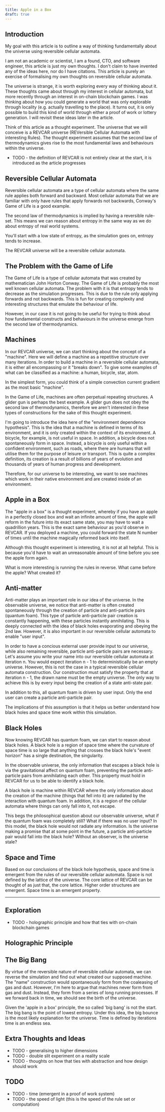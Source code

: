 ```yaml
---
title: Apple in a Box
draft: true
---
```


## Introduction

My goal with this article is to outline a way of thinking fundamentally about
the universe using reversible cellular automata.

I am not an academic or scientist, I am a found, CTO, and software engineer,
this article is just my own thoughts. I don't claim to have invented any of the
ideas here, nor do I have citations. This article is purely an exercise of
formalising my own thoughts on reversible cellular automata.

The universe is strange, it is worth exploring every way of thinking about it.
These thoughts came about through my interest in cellular automata, but more
recently through an interest in on-chain blockchain games. I was thinking about
how you could generate a world that was only explorable through locality (e.g.
actually travelling to the place). It turns out, it is only possible to build
this kind of world through either a proof of work or lottery generation. I will
revisit these ideas later in the article.

Think of this article as a thought experiment. The universe that we will
conceive is a REVCAR universe (REVersible Cellular Automata with interesting
Rules). The thought experiment assumes that the second law of thermodynamics
gives rise to the most fundamental laws and behaviours within the universe.

- TODO - the definition of REVCAR is not entirely clear at the start, it is introduced
    as the article progresses

## Reversible Cellular Automata

Reversible cellular automata are a type of cellular automata where the same
rule applies both forward and backward. Most cellular automata that we are
familiar with only have rules that apply forwards not backwards, Conway's Game
of Life is a good example.

The second law of thermodynamics is implied by having a reversible rule-set.
This means we can reason about entropy in the same way as we do about entropy of
real world systems.

You'll start with a low state of entropy, as the simulation goes on, entropy
tends to increase.

The REVCAR universe will be a reversible cellular automata.

## The Problem with the Game of Life

The Game of Life is a type of cellular automata that was created by
mathematician John Horton Conway. The Game of Life is probably the most well
known cellular automata. The problem with it is that entropy tends to decrease
as the simulation progresses. This is due to the rule only applying forwards and
not backwards. This is fun for creating complexity and interesting structures
that emulate the behaviour of life.

However, in our case it is not going to be useful for trying to think about how
fundamental constructs and behaviours in the universe emerge from the second law
of thermodynamics.

## Machines

In our REVCAR universe, we can start thinking about the concept of a "machine".
Here we will define a machine as a repetitive structure over many iterations. In
order to build a machine in a reversible cellular automata, it is either all
encompassing or it "breaks down". To give some examples of what can be
classified as a machine: a human, bicycle, star, atom.

In the simplest form, you could think of a simple convection current gradient as
the most basic "machine".

In the Game of Life, machines are often perpetual repeating structures. A glider
gun is perhaps the best example. A glider gun does not obey the second law of
thermodynamics, therefore we aren't interested in these types of constructions
for the sake of this thought experiment.

I'm going to introduce the idea here of the "environment dependence hypothesis".
This is the idea that a machine is defined in terms of its environment, and it
is only created within the context of its environment. A bicycle, for example,
is not useful in space. In addition, a bicycle does not spontaneously form in
space. Instead, a bicycle is only useful within a confident environment, such as
roads, where there are humans that will utilise them for the purpose of leisure
or transport. This is quite a complex definition, its creation is a result of
billions of years of evolution and thousands of years of human progress and
development.

Therefore, for our universe to be interesting, we want to see machines which
work in their native environment and are created inside of an environment.

## Apple in a Box

The "apple in a box" is a thought experiment, whereby if you have an apple in a
perfectly closed box and wait an infinite amount of time, the apple will reform
in the future into its exact same state, you may have to wait a quadrillion
years. This is the exact same behaviour as you'd observe in REVCAR. If you
deployed a machine, you could forward the state N number of times until the
machine magically reformed back into itself.

Although this thought experiment is interesting, it is not at all helpful. This
is because you'd have to wait an unreasonable amount of time before you see the
apple form again.

What is more interesting is running the rules in reverse. What came before the
apple? What created it?

## Anti-matter

Anti-matter plays an important role in our idea of the universe. In the
observable universe, we notice that anti-matter is often created spontaneously
through the creation of particle and anti-particle pairs (quantum foam). This
type of particle anti-particle pair creation is constantly happening, with these
particles instantly annihilating. This is deeply connected with the idea of
black holes evaporating and obeying the 2nd law. However, it is also important
in our reversible cellular automata to enable "user input".

In order to have a concious external user provide input to our universe, while
also remaining reversible, particle anti-particle pairs are necessary. Let's
assume you write your name into our reversible cellular automata at iteration n.
You would expect iteration n - 1 to deterministically be an empty universe.
However, this is not the case in a typical reversible cellular automata
construction. Our construction must satisfy the property that at iteration n -
1, the drawn name must be the empty universe. The only way to achieve this is by
every input being the creation of a state anti-state pair.

In addition to this, all quantum foam is driven by user input. Only the end user
can create a particle anti-particle pair.

The implications of this assumption is that it helps us better understand how
black holes and space time work within this simulation.

## Black Holes

Now knowing REVCAR has quantum foam, we can start to reason about black holes. A
black hole is a region of space time where the curvature of space time is so
large that anything that crosses the black hole's "event horizon" has a single
destination, the singularity.

In the observable universe, the only information that escapes a black hole is
via the gravitational affect on quantum foam, preventing the particle
anti-particle pairs from annihilating each other. This property must hold in
REVCAR for us to be able to identify a black hole.

A black hole is machine within REVCAR where the only information about the
creation of the machine (things that fell into it) are radiated by the
interaction with quantum foam. In addition, it is a region of the cellular
automata where things can only fall into it, not escape.

This begs the philosophical question about our observable universe, what if the
quantum foam was completely still? What if there was no user input? In this
model, the black hole would not radiate any information. Is the universe making
a promise that at some point in the future, a particle anti-particle pair would
fall into the black hole? Without an observer, is the universe stale?

## Space and Time

Based on our conclusions of the black hole hypothesis, space and time is
emergent from the rules of our reversible cellular automata. Space is not
defined by the lattice of the universe. The core lattice of REVCAR can be
thought of as just that, the core lattice. Higher order structures are emergent.
Space time is an emergent property.

---
## Exploration

- TODO - holographic principle and how that ties with on-chain blockchain games

## Holographic Principle

## The Big Bang

By virtue of the reversible nature of reversible cellular automata, we can
reverse the simulation and find out what created our supposed machine. The
"name" construction would spontaneously form from the coaleasing of gas and
dust. However, I'm here to argue that machines never form from gas and dust.
Instead, they form from a series of long running processes. If we forward back
in time, we should see the birth of the universe.

Given the 'apple in a box' principle, the so called 'big bang' is not the start.
The big bang is the point of lowest entropy. Under this idea, the big bounce is
the most likely explanation for the universe. Time is defined by iterations time
is an endless sea.

## Extra Thoughts and Ideas

- TODO - generalising to higher dimensions
- TODO - double slit experiment on a reality scale
- TODO - thoughts on how that ties with abstraction and how design should work

## TODO

- TODO - time (emergent in a proof of work system)
- TODO - the speed of light (this is the speed of the rule set or computation)
